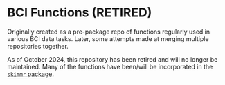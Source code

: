 # BCI Functions (RETIRED)

Originally created as a pre-package repo of functions regularly used in various BCI data tasks. Later, some attempts made at merging multiple repositories together. 

As of October 2024, this repository has been retired and will no longer be maintained. Many of the functions have been/will be incorporated in the [`skimmr` package](https://github.com/rikudoukarthik/skimmr).
